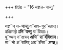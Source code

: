 +++
title = "16 यज्ञन्नᳶ पान्तु"

+++

यज्ञ᳓न् नᳶ **पान्तु** व᳓सवᳶ पुर᳓स्तात्।  
दक्षिणतो᳙ **ऽभि᳓यन्तु** श्र᳓विष्ठाः।  
पु᳓ण्यन् न᳓क्षत्रम् **अभि᳓ स᳓व्ँविशाम**।  
मा᳓ नो अ᳓रातिर् अघ᳓शँसा᳓ **ऽगन्न्**॥  
